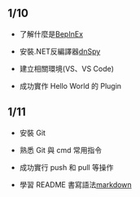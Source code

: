 ## 1/10
* 了解什麼是[BepInEx](https://github.com/BepInEx/BepInEx/releases)

* 安裝.NET反編譯器[dnSpy](https://github.com/dnSpy/dnSpy)

* 建立相關環境(VS、VS Code)

* 成功實作 Hello World 的 Plugin

## 1/11
* 安裝 Git

* 熟悉 Git 與 cmd 常用指令

* 成功實行 push 和 pull 等操作

* 學習 README 書寫語法[markdown](https://github.com/guodongxiaren/README#readme)
